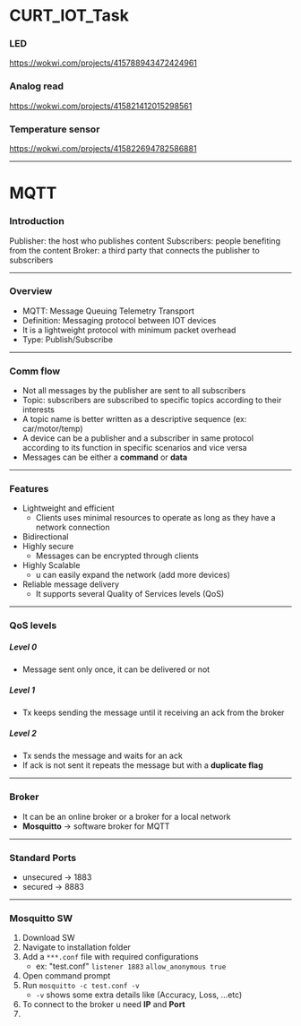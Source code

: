 # CURT_IOT_Task

### LED
https://wokwi.com/projects/415788943472424961

### Analog read
https://wokwi.com/projects/415821412015298561

### Temperature sensor
https://wokwi.com/projects/415822694782586881

---

# MQTT

### Introduction
Publisher: the host who publishes content
Subscribers: people benefiting from the content
Broker: a third party that connects the publisher to subscribers


---
### Overview
- MQTT: Message Queuing Telemetry Transport
- Definition: Messaging protocol between IOT devices
- It is a lightweight protocol with minimum packet overhead
- Type: Publish/Subscribe

---
### Comm flow
- Not all messages by the publisher are sent to all subscribers
- Topic: subscribers are subscribed to specific topics according to their interests
-  A topic name is better written as a descriptive sequence (ex: car/motor/temp)
- A device can be a publisher and a subscriber in same protocol according to its function in specific scenarios and vice versa
- Messages can be either a **command** or **data**
---
### Features
- Lightweight and efficient
	- Clients uses minimal resources to operate as long as they have a network connection
- Bidirectional
- Highly secure
	- Messages can be encrypted through clients
- Highly Scalable
	- u can easily expand the network (add more devices)
- Reliable message delivery
	- It supports several Quality of Services levels (QoS)

---
### QoS levels
##### Level 0
- Message sent only once, it can be delivered or not
##### Level 1
- Tx keeps sending the message until it receiving an ack from the broker 
##### Level 2
- Tx sends the message and waits for an ack
- If ack is not sent it repeats the message but with a **duplicate flag**

---
### Broker
- It can be an online broker or a broker for a local network
- **Mosquitto** -> software broker for MQTT

---
### Standard Ports
- unsecured -> 1883
- secured     -> 8883

---
### Mosquitto SW
1. Download SW
2. Navigate to installation folder
3. Add a `***.conf` file with required configurations
	- ex: "test.conf"
		`listener 1883`
		`allow_anonymous true`
4. Open command prompt
5. Run `mosquitto -c test.conf -v` 
	- `-v` shows some extra details like (Accuracy, Loss, ...etc) 
6. To connect to the broker u need **IP** and **Port**
7. 

